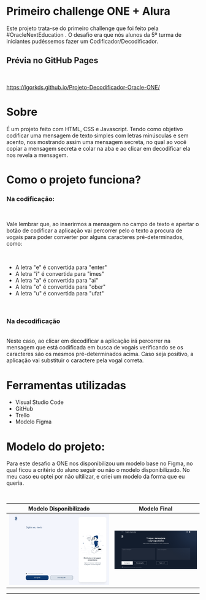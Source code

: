 # Primeiro challenge ONE + Alura

Este projeto trata-se do primeiro challenge que foi feito pela #OracleNextEducation . O desafio era que nós alunos da 5º turma de iniciantes pudéssemos fazer um Codificador/Decodificador.

## Prévia no GitHub Pages

<br>

https://igorkds.github.io/Projeto-Decodificador-Oracle-ONE/

# Sobre

É um projeto feito com HTML, CSS e Javascript. Tendo como objetivo codificar uma mensagem de texto simples com letras minúsculas e sem acento, nos mostrando assim uma mensagem secreta, no qual ao você copiar a mensagem secreta e colar na aba e ao clicar em decodificar ela nos revela a mensagem.

# Como o projeto funciona?

### Na codificação:

<br>

Vale lembrar que, ao inserirmos a mensagem no campo de texto e apertar o botão de codificar a aplicação vai percorrer pelo o texto a procura de vogais para poder converter por alguns caracteres pré-determinados, como:

<br>

- A letra "e" é convertida para "enter"
- A letra "i" é convertida para "imes"
- A letra "a" é convertida para "ai"
- A letra "o" é convertida para "ober"
- A letra "u" é convertida para "ufat"

<br>

### Na decodificação

<br>
Neste caso, ao clicar em decodificar a aplicação irá percorrer na mensagem que está codificada em busca de vogais verificando se os caracteres são os mesmos pré-determinados acima. Caso seja positivo, a aplicação vai substituir o caractere pela vogal correta.

# Ferramentas utilizadas

- Visual Studio Code
- GitHub
- Trello
- Modelo Figma

# Modelo do projeto:

Para este desafio a ONE nos disponibilizou um modelo base no Figma, no qual ficou a critério do aluno seguir ou não o modelo disponibilizado. No meu caso eu optei por não ultilizar, e criei um modelo da forma que eu queria.

<br>

| Modelo Disponibilizado                   | Modelo Final                   |
| ---------------------------------------- | ------------------------------ |
| ![](/imagens/modelo-disponibilizado.png) | ![](/imagens/modelo-final.png) |

---
